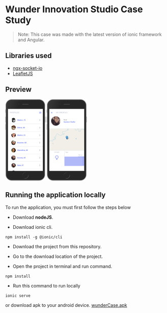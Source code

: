 # Wunder Innovation Studio Case Study

> Note: This case was made with the latest version of ionic framework and Angular.

## Libraries used
* [ngx-socket-io](https://www.npmjs.com/package/ngx-socket-io)
* [LeafletJS](https://leafletjs.com/)

## Preview

<div>
<img src="https://github.com/Alan4747/wunder-case-study/blob/master/applicationScreens/screen_1.png" style=" width: 25%;" />
<img src="https://github.com/Alan4747/wunder-case-study/blob/master/applicationScreens/screen_2.png" style="width: 25%;" />
</div>

## Running the application locally

<p>To run the application, you must first follow the steps below</p>

* Download **nodeJS**.

* Download ionic cli.
 ~~~
npm install -g @ionic/cli
~~~

* Download the project from this repository.

* Go to the download location of the project.

* Open the project in terminal and run command.
~~~ 
npm install 
~~~ 

* Run this command to run locally
~~~
ionic serve
~~~
or download apk to your android device. <a href="https://github.com/Alan4747/wunder-case-study/blob/master/wunderCase.apk">wunderCase.apk</a>
